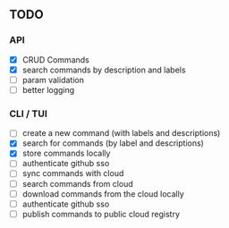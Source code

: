 ## TODO

### API
- [x] CRUD Commands
- [x] search commands by description and labels
- [ ] param validation
- [ ] better logging

### CLI / TUI
- [ ] create a new command (with labels and descriptions)
- [x] search for commands (by label and descriptions)
- [x] store commands locally 
- [ ] authenticate github sso
- [ ] sync commands with cloud
- [ ] search commands from cloud
- [ ] download commands from the cloud locally
- [ ] authenticate github sso
- [ ] publish commands to public cloud registry
